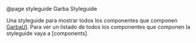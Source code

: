 @page styleguide Garba Styleguide

Una styleguide para mostrar todos los componentes que componen [GarbaUI](https://github.com/garbarino-com/garba-ui). Para ver un listado de todos los componentes que componen la styleguide vaya a [components].
